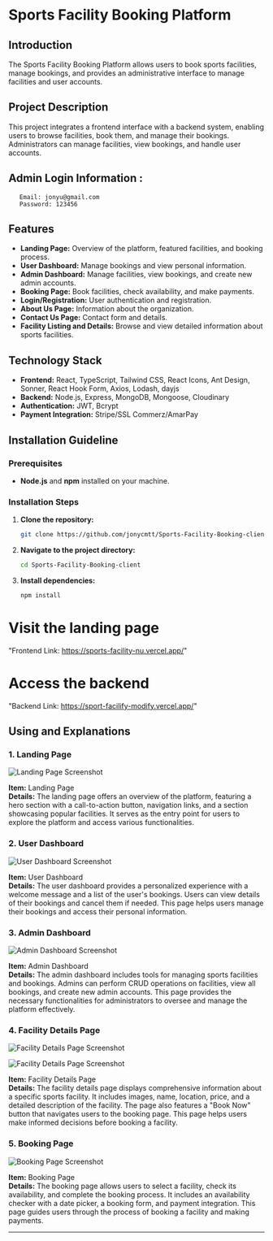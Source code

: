 # Sports Facility Booking Platform

## Introduction

The Sports Facility Booking Platform allows users to book sports facilities, manage bookings, and provides an administrative interface to manage facilities and user accounts.

## Project Description

This project integrates a frontend interface with a backend system, enabling users to browse facilities, book them, and manage their bookings. Administrators can manage facilities, view bookings, and handle user accounts.

## Admin Login Information :

```base
   Email: jonyu@gmail.com
   Password: 123456
```

## Features

- **Landing Page:** Overview of the platform, featured facilities, and booking process.
- **User Dashboard:** Manage bookings and view personal information.
- **Admin Dashboard:** Manage facilities, view bookings, and create new admin accounts.
- **Booking Page:** Book facilities, check availability, and make payments.
- **Login/Registration:** User authentication and registration.
- **About Us Page:** Information about the organization.
- **Contact Us Page:** Contact form and details.
- **Facility Listing and Details:** Browse and view detailed information about sports facilities.

## Technology Stack

- **Frontend:** React, TypeScript, Tailwind CSS, React Icons, Ant Design, Sonner, React Hook Form, Axios, Lodash, dayjs
- **Backend:** Node.js, Express, MongoDB, Mongoose, Cloudinary
- **Authentication:** JWT, Bcrypt
- **Payment Integration:** Stripe/SSL Commerz/AmarPay

## Installation Guideline

### Prerequisites

- **Node.js** and **npm** installed on your machine.

### Installation Steps

1. **Clone the repository:**
   ```bash
   git clone https://github.com/jonycmtt/Sports-Facility-Booking-client.git
   ```
2. **Navigate to the project directory:**

   ```bash
   cd Sports-Facility-Booking-client
   ```

3. **Install dependencies:**

   ```bash
   npm install
   ```

# Visit the landing page

"Frontend Link: https://sports-facility-nu.vercel.app/"

# Access the backend

"Backend Link: https://sport-facilify-modify.vercel.app/"

## Using and Explanations

### 1. Landing Page

![Landing Page Screenshot](https://github.com/jonycmtt/Sports-Facility-Booking-client/blob/main/src/assets/github/landing.png)

**Item:** Landing Page  
**Details:** The landing page offers an overview of the platform, featuring a hero section with a call-to-action button, navigation links, and a section showcasing popular facilities. It serves as the entry point for users to explore the platform and access various functionalities.

### 2. User Dashboard

![User Dashboard Screenshot](https://github.com/jonycmtt/Sports-Facility-Booking-client/blob/main/src/assets/github/user.png)

**Item:** User Dashboard  
**Details:** The user dashboard provides a personalized experience with a welcome message and a list of the user's bookings. Users can view details of their bookings and cancel them if needed. This page helps users manage their bookings and access their personal information.

### 3. Admin Dashboard

![Admin Dashboard Screenshot](https://github.com/jonycmtt/Sports-Facility-Booking-client/blob/main/src/assets/github/admin.png)

**Item:** Admin Dashboard  
**Details:** The admin dashboard includes tools for managing sports facilities and bookings. Admins can perform CRUD operations on facilities, view all bookings, and create new admin accounts. This page provides the necessary functionalities for administrators to oversee and manage the platform effectively.

### 4. Facility Details Page

![Facility Details Page Screenshot](https://github.com/jonycmtt/Sports-Facility-Booking-client/blob/main/src/assets/github/faciltiy.png)

![Facility Details Page Screenshot](https://github.com/jonycmtt/Sports-Facility-Booking-client/blob/main/src/assets/github/facility-detail.png)

**Item:** Facility Details Page  
**Details:** The facility details page displays comprehensive information about a specific sports facility. It includes images, name, location, price, and a detailed description of the facility. The page also features a "Book Now" button that navigates users to the booking page. This page helps users make informed decisions before booking a facility.

### 5. Booking Page

![Booking Page Screenshot](https://github.com/jonycmtt/Sports-Facility-Booking-client/blob/main/src/assets/github/booking.png)

**Item:** Booking Page  
**Details:** The booking page allows users to select a facility, check its availability, and complete the booking process. It includes an availability checker with a date picker, a booking form, and payment integration. This page guides users through the process of booking a facility and making payments.

---
